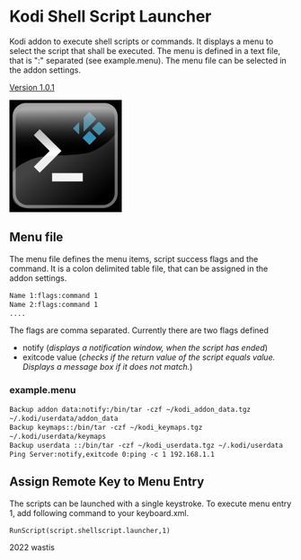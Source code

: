 # Kodi Shell Script Launcher

Kodi addon to execute shell scripts or commands. It displays a menu to select the script that shall be executed. The menu is defined in a text file, that is ":" separated (see example.menu). The menu file can be selected in the addon settings.

[Version 1.0.1](https://github.com/wastis/LinuxAddonRepo)

<img src="resources/media/icon.png" alt="drawing" width="200"/> 

## Menu file

The menu file defines the menu items, script success flags and the command. It is a colon delimited table file, that can be assigned in the addon settings.

	Name 1:flags:command 1
	Name 2:flags:command 1
	....	

The flags are comma separated. Currently there are two flags defined

- notify	 (*displays a notification window, when the script has ended*)
- exitcode value (*checks if the return value of the script equals value. Displays a message box if it does not match.*)

### example.menu
	Backup addon data:notify:/bin/tar -czf ~/kodi_addon_data.tgz ~/.kodi/userdata/addon_data
	Backup keymaps::/bin/tar -czf ~/kodi_keymaps.tgz ~/.kodi/userdata/keymaps
	Backup userdata	::/bin/tar -czf ~/kodi_userdata.tgz ~/.kodi/userdata
	Ping Server:notify,exitcode 0:ping -c 1 192.168.1.1


## Assign Remote Key to Menu Entry
The scripts can be launched with a single keystroke. To execute menu entry 1, add following command to your keyboard.xml.

	RunScript(script.shellscript.launcher,1)


2022 wastis


